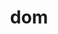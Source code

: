 ---
category: 3-letters
denotation: null
name: dom
reference_link: https://www.etymonline.com/word/dom
root_language: null
root_name: null
title: dom
type: free
word_sums:
- respelling: dom
  sum: 'Dom + '
---